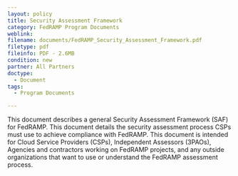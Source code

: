 ```yaml
---
layout: policy   
title: Security Assessment Framework
category: FedRAMP Program Documents
weblink:
filename: documents/FedRAMP_Security_Assessment_Framework.pdf
filetype: pdf
fileinfo: PDF - 2.6MB
condition: new
partner: All Partners
doctype:
  - Document
tags:
  - Program Documents

---
```

This document describes a general Security Assessment Framework (SAF) for FedRAMP. This document details the security assessment process CSPs must use to achieve compliance with FedRAMP. This document is intended for Cloud Service Providers (CSPs), Independent Assessors (3PAOs), Agencies and contractors working on FedRAMP projects, and any outside organizations that want to use or understand the FedRAMP assessment process.
